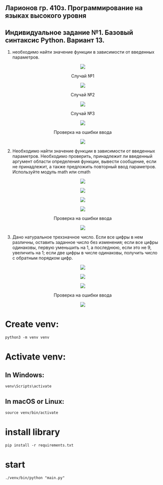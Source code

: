 ## Ларионов гр. 410з. Программирование на языках высокого уровня
## Индивидуальное задание №1. Базовый синтаксис Python. Вариант 13.

1. необходимо найти значение функции в зависимости от
введенных параметров.
<figure>
   <p align="center">
      <img src="https://github.com/dr-number/semestr8-Individual_task_1--Basic_Python_syntax-Var13/blob/main/for_read_me/ex_13-1.png">
   </p>
</figure>
<figure>
   <p align="center">Случай №1</p>
   <p align="center">
      <img src="https://github.com/dr-number/semestr8-Individual_task_1--Basic_Python_syntax-Var13/blob/main/for_read_me/13-1-1.png">
   </p>
</figure>
<figure>
   <p align="center">Случай №2</p>
   <p align="center">
      <img src="https://github.com/dr-number/semestr8-Individual_task_1--Basic_Python_syntax-Var13/blob/main/for_read_me/13-1-2.png">
   </p>
</figure>
<figure>
   <p align="center">Случай №3</p>
   <p align="center">
      <img src="https://github.com/dr-number/semestr8-Individual_task_1--Basic_Python_syntax-Var13/blob/main/for_read_me/13-1-3.png">
   </p>
</figure>
<figure>
   <p align="center">Проверка на ошибки ввода</p>
   <p align="center">
      <img src="https://github.com/dr-number/semestr8-Individual_task_1--Basic_Python_syntax-Var13/blob/main/for_read_me/13-1-errors.png">
   </p>
</figure>

2. Необходимо найти значение функции в зависимости от
введенных параметров. Необходимо проверить, принадлежит ли введенный
аргумент области определения функции, вывести сообщение, если не
принадлежит, а также предложить повторный ввод параметров. Используйте
модуль math или cmath
<figure>
   <p align="center">
      <img src="https://github.com/dr-number/semestr8-Individual_task_1--Basic_Python_syntax-Var13/blob/main/for_read_me/ex_13-2.png">
   </p>
</figure>

<figure>
   <p align="center">
      <img src="https://github.com/dr-number/semestr8-Individual_task_1--Basic_Python_syntax-Var13/blob/main/for_read_me/13-2-1.png">
   </p>
</figure>
<figure>
   <p align="center">
      <img src="https://github.com/dr-number/semestr8-Individual_task_1--Basic_Python_syntax-Var13/blob/main/for_read_me/13-2-2.png">
   </p>
</figure>
<figure>
   <p align="center">
      <img src="https://github.com/dr-number/semestr8-Individual_task_1--Basic_Python_syntax-Var13/blob/main/for_read_me/13-2-3.png">
   </p>
</figure>
<figure>
   <p align="center">Проверка на ошибки ввода</p>
   <p align="center">
      <img src="https://github.com/dr-number/semestr8-Individual_task_1--Basic_Python_syntax-Var13/blob/main/for_read_me/13-2-errors.png">
   </p>
</figure>

3. Дано натуральное трехзначное число. Если все цифры в нем различны, 
оставить заданное число без изменения; если все цифры одинаковы, первую 
уменьшить на 1, а последнюю, если это не 9, увеличить на 1; если две 
цифры в числе одинаковы, получить число с обратным порядком цифр.
<figure>
   <p align="center">
      <img src="https://github.com/dr-number/semestr8-Individual_task_1--Basic_Python_syntax-Var13/blob/main/for_read_me/13-3-1.png">
   </p>
</figure>
<figure>
   <p align="center">
      <img src="https://github.com/dr-number/semestr8-Individual_task_1--Basic_Python_syntax-Var13/blob/main/for_read_me/13-3-2.png">
   </p>
</figure>
<figure>
   <p align="center">
      <img src="https://github.com/dr-number/semestr8-Individual_task_1--Basic_Python_syntax-Var13/blob/main/for_read_me/13-3-3.png">
   </p>
</figure>
<figure>
   <p align="center">Проверка на ошибки ввода</p>
   <p align="center">
      <img src="https://github.com/dr-number/semestr8-Individual_task_1--Basic_Python_syntax-Var13/blob/main/for_read_me/13-3-errors.png">
   </p>
</figure>

# Create venv:
    python3 -m venv venv

# Activate venv:
## In Windows:
    venv\Scripts\activate
     
## In macOS or Linux:
    source venv/bin/activate

# install library
    pip install -r requirements.txt

# start 
    ./venv/bin/python "main.py"
